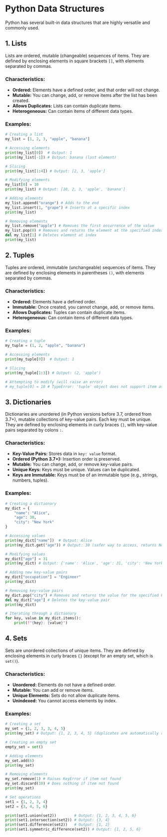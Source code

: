 # Python Data Structures

Python has several built-in data structures that are highly versatile and commonly used.

## 1. Lists

Lists are ordered, mutable (changeable) sequences of items. They are defined by enclosing elements in square brackets `[]`, with elements separated by commas.

### Characteristics:
-   **Ordered:** Elements have a defined order, and that order will not change.
-   **Mutable:** You can change, add, or remove items after the list has been created.
-   **Allows Duplicates:** Lists can contain duplicate items.
-   **Heterogeneous:** Can contain items of different data types.

### Examples:
```python
# Creating a list
my_list = [1, 2, 3, "apple", "banana"]

# Accessing elements
print(my_list[0])  # Output: 1
print(my_list[-1]) # Output: banana (last element)

# Slicing
print(my_list[1:4]) # Output: [2, 3, 'apple']

# Modifying elements
my_list[0] = 10
print(my_list) # Output: [10, 2, 3, 'apple', 'banana']

# Adding elements
my_list.append("orange") # Adds to the end
my_list.insert(1, "grape") # Inserts at a specific index
print(my_list)

# Removing elements
my_list.remove("apple") # Removes the first occurrence of the value
my_list.pop(0) # Removes and returns the element at the specified index (default last)
del my_list[1] # Deletes element at index
print(my_list)
```

## 2. Tuples

Tuples are ordered, immutable (unchangeable) sequences of items. They are defined by enclosing elements in parentheses `()`, with elements separated by commas.

### Characteristics:
-   **Ordered:** Elements have a defined order.
-   **Immutable:** Once created, you cannot change, add, or remove items.
-   **Allows Duplicates:** Tuples can contain duplicate items.
-   **Heterogeneous:** Can contain items of different data types.

### Examples:
```python
# Creating a tuple
my_tuple = (1, 2, "apple", "banana")

# Accessing elements
print(my_tuple[0])  # Output: 1

# Slicing
print(my_tuple[1:3]) # Output: (2, 'apple')

# Attempting to modify (will raise an error)
# my_tuple[0] = 10 # TypeError: 'tuple' object does not support item assignment
```

## 3. Dictionaries

Dictionaries are unordered (in Python versions before 3.7, ordered from 3.7+), mutable collections of key-value pairs. Each key must be unique. They are defined by enclosing elements in curly braces `{}`, with key-value pairs separated by colons `:`.

### Characteristics:
-   **Key-Value Pairs:** Stores data in `key: value` format.
-   **Ordered (Python 3.7+):** Insertion order is preserved.
-   **Mutable:** You can change, add, or remove key-value pairs.
-   **Unique Keys:** Keys must be unique. Values can be duplicated.
-   **Keys are Immutable:** Keys must be of an immutable type (e.g., strings, numbers, tuples).

### Examples:
```python
# Creating a dictionary
my_dict = {
    "name": "Alice",
    "age": 30,
    "city": "New York"
}

# Accessing values
print(my_dict["name"])  # Output: Alice
print(my_dict.get("age")) # Output: 30 (safer way to access, returns None if key not found)

# Modifying values
my_dict["age"] = 31
print(my_dict) # Output: {'name': 'Alice', 'age': 31, 'city': 'New York'}

# Adding new key-value pairs
my_dict["occupation"] = "Engineer"
print(my_dict)

# Removing key-value pairs
my_dict.pop("city") # Removes and returns the value for the specified key
del my_dict["age"] # Deletes the key-value pair
print(my_dict)

# Iterating through a dictionary
for key, value in my_dict.items():
    print(f"{key}: {value}")
```

## 4. Sets

Sets are unordered collections of unique items. They are defined by enclosing elements in curly braces `{}` (except for an empty set, which is `set()`).

### Characteristics:
-   **Unordered:** Elements do not have a defined order.
-   **Mutable:** You can add or remove items.
-   **Unique Elements:** Sets do not allow duplicate items.
-   **Unindexed:** You cannot access elements by index.

### Examples:
```python
# Creating a set
my_set = {1, 2, 3, 3, 4, 5}
print(my_set) # Output: {1, 2, 3, 4, 5} (duplicates are automatically removed)

# Creating an empty set
empty_set = set()

# Adding elements
my_set.add(6)
print(my_set)

# Removing elements
my_set.remove(1) # Raises KeyError if item not found
my_set.discard(10) # Does nothing if item not found
print(my_set)

# Set operations
set1 = {1, 2, 3, 4}
set2 = {3, 4, 5, 6}

print(set1.union(set2))        # Output: {1, 2, 3, 4, 5, 6}
print(set1.intersection(set2)) # Output: {3, 4}
print(set1.difference(set2))   # Output: {1, 2}
print(set1.symmetric_difference(set2)) # Output: {1, 2, 5, 6}
```
